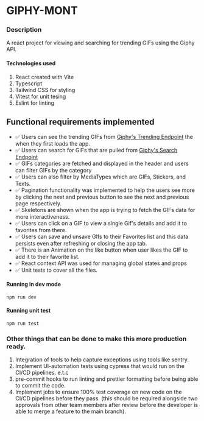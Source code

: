 # GIPHY-MONT

### Description

A react project for viewing and searching for trending GIFs using the Giphy API.

#### Technologies used

1. React created with Vite
2. Typescript
3. Tailwind CSS for styling
4. Vitest for unit tesing
5. Eslint for linting

## Functional requirements implemented

- ✅ Users can see the trending GIFs from [Giphy's Trending Endpoint](https://developers.giphy.com/docs/api/endpoint#trending) the when they first loads the app.
- ✅ Users can search for GIFs that are pulled from [Giphy's Search Endpoint](https://developers.giphy.com/docs/api/endpoint#search)
- ✅ GIFs categories are fetched and displayed in the header and users can filter GIFs by the category
- ✅ Users can also filter by MediaTypes which are GIFs, Stickers, and Texts.
- ✅ Pagination functionality was implemented to help the users see more by clicking the next and previous button to see the next and previous page respectively.
- ✅ Skeletons are shown when the app is trying to fetch the GIFs data for more interactiveness.
- ✅ Users can click on a GIF to view a single Gif's details and add it to favorites from there.
- ✅ Users can save and unsave GIfs to their Favorites list and this data persists even after refreshing or closing the app tab.
- ✅ There is an Animation on the like button when user likes the GIF to add it to their favorite list.
- ✅ React context API was used for managing global states and props
- ✅ Unit tests to cover all the files.

#### Running in dev mode

```
npm run dev
```

#### Running unit test

```
npm run test
```

### Other things that can be done to make this more production ready.

1. Integration of tools to help capture exceptions using tools like sentry.
2. Implement UI-automation tests using cypress that would run on the CI/CD pipelines. e.t.c
3. pre-commit hooks to run linting and prettier formatting before being able to commit the code.
4. Implement jobs to ensure 100% test coverage on new code on the CI/CD pipelines before they pass. (this should be required alongside two approvals from other team members after review before the developer is able to merge a feature to the main branch).